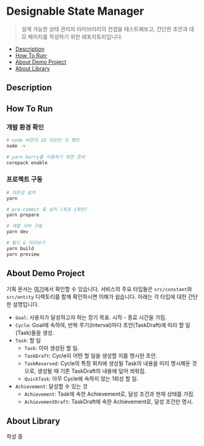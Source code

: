 # Designable State Manager

> 설계 가능한 상태 관리자 라이브러리의 컨셉을 테스트해보고, 간단한 초안과 데모 페이지를 작성하기 위한 레포지토리입니다.

- [Description](#description)
- [How To Run](#how-to-run);
- [About Demo Project](#about-demo-project)
- [About Library](#about-library)

## Description

## How To Run

### 개발 환경 확인

```bash
# node 버전이 18 이상인 지 확인
node -v

# yarn berry를 사용하기 위한 준비
corepack enable

```

### 프로젝트 구동

```bash
# 의존성 설치
yarn

# pre-commit 훅 설치 (최초 1회만)
yarn prepare

# 개발 서버 구동
yarn dev

# 빌드 & 미리보기
yarn build
yarn preview
```

## About Demo Project

기획 문서는 [여기](https://designdefined.notion.site/cycloid-me-1a8a2cc05f2380229cfcfadbcec56637?pvs=4)에서 확인할 수 있습니다. 서비스의 주요 타입들은 `src/constant`와 `src/entity` 디렉토리를 함께 확인하시면 이해가 쉽습니다. 아래는 각 타입에 대한 간단한 설명입니다.

- `Goal`: 사용자가 달성하고자 하는 장기 목표. 시작 - 종료 시간을 가짐.
- `Cycle`: Goal에 속하여, 반복 주기(Interval)마다 초안(TaskDraft)에 따라 할 일(Task)들을 생성.
- `Task`: 할 일
  - `Task`: 이미 생성된 할 일.
  - `TaskDraft`: Cycle이 어떤 할 일을 생성할 지를 명시한 초안.
  - `TaskReserved`: Cycle의 특정 회차에 생성될 Task의 내용을 미리 명시해둔 것으로, 생성될 때 기존 TaskDraft의 내용에 덮어 씌워짐.
  - `QuickTask`: 아무 Cycle에 속하지 않는 1회성 할 일.
- `Achievement`: 달성할 수 있는 것
  - `Achievement`: Task에 속한 Achievement로, 달성 조건과 현재 상태를 가짐.
  - `AchievementDraft`: TaskDraft에 속한 Achievement로, 달성 조건만 명시.

## About Library

작성 중
